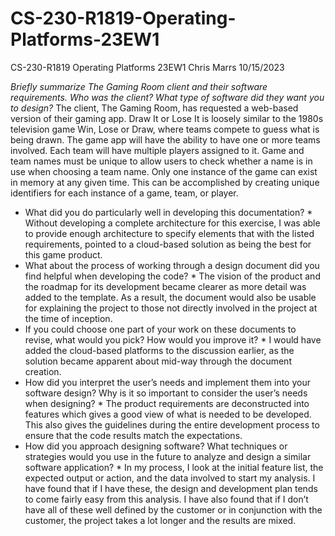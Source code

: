 # CS-230-R1819-Operating-Platforms-23EW1
CS-230-R1819 Operating Platforms 23EW1
Chris Marrs
10/15/2023

_Briefly summarize The Gaming Room client and their software requirements. Who was the client? What type of software did they want you to design?_
The client, The Gaming Room, has requested a web-based version of their gaming app.
Draw It or Lose It is loosely similar to the 1980s television game Win, Lose or Draw, where teams compete to guess what is being drawn. 
The game app will have the ability to have one or more teams involved. Each team will have multiple players assigned to it. Game and team names must be unique to allow users to check whether a name is in use when choosing a team name. Only one instance of the game can exist in memory at any given time. This can be accomplished by creating unique identifiers for each instance of a game, team, or player.
* What did you do particularly well in developing this documentation? *
Without developing a complete architecture for this exercise, I was able to provide enough architecture to specify elements that with the listed requirements, pointed to a cloud-based solution as being the best for this game product.
* What about the process of working through a design document did you find helpful when developing the code? *
The vision of the product and the roadmap for its development became clearer as more detail was added to the template.  As a result, the document would also be usable for explaining the project to those not directly involved in the project at the time of inception.
* If you could choose one part of your work on these documents to revise, what would you pick? How would you improve it? *
I would have added the cloud-based platforms to the discussion earlier, as the solution became apparent about mid-way through the document creation.
* How did you interpret the user’s needs and implement them into your software design? Why is it so important to consider the user’s needs when designing? *
The product requirements are deconstructed into features which gives a good view of what is needed to be developed.  This also gives the guidelines during the entire development process to ensure that the code results match the expectations.
* How did you approach designing software? What techniques or strategies would you use in the future to analyze and design a similar software application? *
In my process, I look at the initial feature list, the expected output or action, and the data involved to start my analysis.  I have found that if I have these, the design and development plan tends to come fairly easy from this analysis.  I have also found that if I don’t have all of these well defined by the customer or in conjunction with the customer, the project takes a lot longer and the results are mixed.
